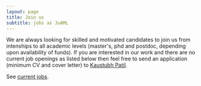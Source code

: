```yaml
---
layout: page
title: Join us
subtitle: jobs as JuAML
---
```


We are always looking for skilled and motivated candidates to join us from intenships to all academic levels (master's, phd and postdoc, depending upon availability of funds). If you are interested in our work and there are no current job openings as listed below then feel free to send an application (minimum CV and cover letter) to [Kaustubh Patil](mailto:k.patil@fz-juelich.de).

See [current jobs](../currentjobs).

